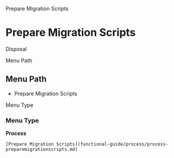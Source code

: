 
Prepare Migration Scripts
# Prepare Migration Scripts


Disposal

Menu Path
## Menu Path



- Prepare Migration Scripts

Menu Type
### Menu Type

**Process**


```
[Prepare Migration Scripts](functional-guide/process/process-preparemigrationscripts.md)
```